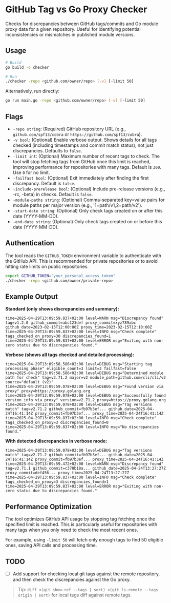 # GitHub Tag vs Go Proxy Checker

Checks for discrepancies between GitHub tags/commits and Go module proxy data for a given repository. Useful for identifying potential inconsistencies or mismatches in published module versions.

## Usage

```bash
# Build
go build -o checker

# Run
./checker -repo <github.com/owner/repo> [-v] [-limit 50]
```

Alternatively, run directly:

```bash
go run main.go -repo <github.com/owner/repo> [-v] [-limit 50]
```

## Flags

* `-repo string`: (Required) GitHub repository URL (e.g., `github.com/spf13/cobra` or `https://github.com/spf13/cobra`).
* `-v bool`: (Optional) Enable verbose output. Shows details for all tags checked (including timestamps and commit match status), not just discrepancies. Defaults to `false`.
* `-limit int`: (Optional) Maximum number of recent tags to check. The tool will stop fetching tags from GitHub once this limit is reached, improving performance for repositories with many tags. Default is `300`. Use `0` for no limit.
* `-failfast bool`: (Optional) Exit immediately after finding the first discrepancy. Default is `false`.
* `-include-prerelease bool`: (Optional) Include pre-release versions (e.g., -rc, -beta) in checks. Default is `false`.
* `-module-paths string`: (Optional) Comma-separated key=value pairs for module paths per major version (e.g., '1=path/v1,2=path/v2').
* `-start-date string`: (Optional) Only check tags created on or after this date (YYYY-MM-DD).
* `-end-date string`: (Optional) Only check tags created on or before this date (YYYY-MM-DD).

## Authentication

The tool reads the `GITHUB_TOKEN` environment variable to authenticate with the GitHub API. This is recommended for private repositories or to avoid hitting rate limits on public repositories.

```bash
export GITHUB_TOKEN="your_personal_access_token"
./checker -repo <github.com/owner/private-repo>
```

## Example Output

**Standard (only shows discrepancies and summary):**

```text
time=2025-04-29T13:09:59.837+02:00 level=WARN msg="Discrepancy found" tag=v1.2.0 github_commit=abc123def proxy_commit=xyz789abc github_date=2023-02-15T12:00:00Z proxy_time=2023-02-15T12:10:00Z
time=2025-04-29T13:09:59.837+02:00 level=INFO msg="Check complete" tags_checked_on_proxy=30 discrepancies_found=1
time=2025-04-29T13:09:59.837+02:00 level=ERROR msg="Exiting with non-zero status due to discrepancies found."
```

**Verbose (shows all tags checked and detailed processing):**

```text
time=2025-04-29T13:09:58.586+02:00 level=DEBUG msg="Starting tag processing phase" eligible_count=3 limit=3 failfast=false
time=2025-04-29T13:09:58.586+02:00 level=DEBUG msg="Determined module path for check" tag=v2.71.2 major=v2 module_path=github.com/cli/cli/v2 source="default (v2)"
time=2025-04-29T13:09:59.078+02:00 level=DEBUG msg="Found version via proxy" proxy=https://proxy.golang.org
time=2025-04-29T13:09:59.078+02:00 level=DEBUG msg="Successfully found version info via proxy" version=v2.71.2 proxy=https://proxy.golang.org
time=2025-04-29T13:09:59.078+02:00 level=DEBUG msg="Tag versions match" tag=v2.71.2 github_commit=fb97b3ef... github_date=2025-04-24T16:41:14Z proxy_commit=fb97b3ef... proxy_time=2025-04-24T16:41:14Z
time=2025-04-29T13:09:59.837+02:00 level=INFO msg="Check complete" tags_checked_on_proxy=3 discrepancies_found=0
time=2025-04-29T13:09:59.837+02:00 level=INFO msg="No discrepancies found."
```

**With detected discrepancies in verbose mode:**

```text
time=2025-04-29T13:09:59.078+02:00 level=DEBUG msg="Tag versions match" tag=v2.71.2 github_commit=fb97b3ef... github_date=2025-04-24T16:41:14Z proxy_commit=fb97b3ef... proxy_time=2025-04-24T16:41:14Z
time=2025-04-29T13:09:59.472+02:00 level=WARN msg="Discrepancy found" tag=v2.71.1 github_commit=c378b18a... github_date=2025-04-24T13:27:27Z proxy_commit=def456... proxy_time=2025-04-24T13:27:27Z
time=2025-04-29T13:09:59.837+02:00 level=INFO msg="Check complete" tags_checked_on_proxy=3 discrepancies_found=1
time=2025-04-29T13:09:59.837+02:00 level=ERROR msg="Exiting with non-zero status due to discrepancies found."
```

## Performance Optimization

The tool optimizes GitHub API usage by stopping tag fetching once the specified limit is reached. This is particularly useful for repositories with many tags when you only need to check the most recent ones.

For example, using `-limit 50` will fetch only enough tags to find 50 eligible ones, saving API calls and processing time.

## TODO

* [ ] Add support for checking local git tags against the remote repository, and then check the discrepancies against the Go proxy.

> Tip: `diff <(git show-ref --tags | sort) <(git ls-remote --tags origin | sort)` for local tags diff against remote tags.
